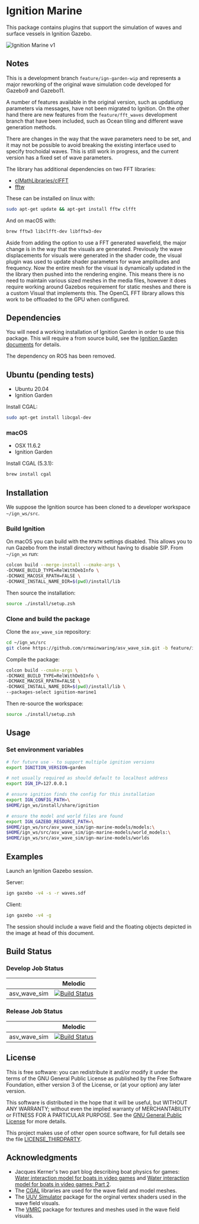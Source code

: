 # Ignition Marine

This package contains plugins that support the simulation of waves and surface vessels in Ignition Gazebo.  

![Ignition Marine v1](https://github.com/srmainwaring/asv_wave_sim/wiki/images/ign-marine-v1.jpg)

## Notes

This is a development branch `feature/ign-garden-wip` and represents a major reworking of the original wave simulation code developed for Gazebo9 and Gazebo11.

A number of features available in the original version, such as updatiung parameters via messages, have not been migrated to Ignition. On the other hand there are new features from the `feature/fft_waves` development branch that have been included, such as Ocean tiling and different wave generation methods.

There are changes in the way that the wave parameters need to be set, and it may not be possible to avoid breaking the existing interface used to specify trochoidal waves. This is still work in progress, and the current version has a fixed set of wave parameters.

The library has additional dependencies on two FFT libraries:

- [clMathLibraries/clFFT](https://github.com/clMathLibraries/clFFT)
- [fftw](http://www.fftw.org/)

These can be installed on linux with:

```bash
sudo apt-get update && apt-get install fftw clfft
```

And on macOS with:

```bash
brew fftw3 libclfft-dev libfftw3-dev
```

Aside from adding the option to use a FFT generated wavefield, the major change is in the way that the visuals are generated. Previously the wave displacements for visuals were generated in the shader code, the visual plugin was used to update shader parameters for wave amplitudes and frequency. Now the entire mesh for the visual is dynamically updated in the the library then pushed into the rendering engine. This means there is no need to maintain various sized meshes in the media files, however it does require working around Gazebos requirement for static meshes and there is a custom Visual that implements this. The OpenCL FFT library allows this work to be offloaded to the GPU when configured.

## Dependencies

You will need a working installation of Ignition Garden in order to use this package. This will require a from source build, see the [Ignition Garden documents](https://ignitionrobotics.org/docs/garden) for details.

The dependency on ROS has been removed.

## Ubuntu (pending tests)

- Ubuntu 20.04
- Ignition Garden

Install CGAL:

```bash
sudo apt-get install libcgal-dev
```

### macOS

- OSX 11.6.2
- Ignition Garden

Install CGAL (5.3.1):

```bash
brew install cgal
```

## Installation

We suppose the Ignition source has been cloned to a developer workspace `~/ign_ws/src`.

### Build Ignition

On macOS you can build with the `RPATH` settings disabled. This allows you to run Gazebo from the install directory without having to disable SIP. From `~/ign_ws` run:

```bash
colcon build --merge-install --cmake-args \
-DCMAKE_BUILD_TYPE=RelWithDebInfo \
-DCMAKE_MACOSX_RPATH=FALSE \
-DCMAKE_INSTALL_NAME_DIR=$(pwd)/install/lib
```

Then source the installation:

```bash
source ./install/setup.zsh
```

### Clone and build the package

Clone the `asv_wave_sim` repository:

```bash
cd ~/ign_ws/src
git clone https://github.com/srmainwaring/asv_wave_sim.git -b feature/ign-garden-wip
```

Compile the package:

```bash
colcon build --cmake-args \
-DCMAKE_BUILD_TYPE=RelWithDebInfo \
-DCMAKE_MACOSX_RPATH=FALSE \
-DCMAKE_INSTALL_NAME_DIR=$(pwd)/install/lib \
--packages-select ignition-marine1
```

Then re-source the workspace:

```bash
source ./install/setup.zsh
```

## Usage

### Set environment variables

```bash
# for future use - to support multiple ignition versions
export IGNITION_VERSION=garden

# not usually required as should default to localhost address
export IGN_IP=127.0.0.1

# ensure ignition finds the config for this installation
export IGN_CONFIG_PATH=\
$HOME/ign_ws/install/share/ignition

# ensure the model and world files are found
export IGN_GAZEBO_RESOURCE_PATH=\
$HOME/ign_ws/src/asv_wave_sim/ign-marine-models/models:\
$HOME/ign_ws/src/asv_wave_sim/ign-marine-models/world_models:\
$HOME/ign_ws/src/asv_wave_sim/ign-marine-models/worlds
```

## Examples

Launch an Ignition Gazebo session.

Server:

```bash
ign gazebo -v4 -s -r waves.sdf
```

Client:

```bash
ign gazebo -v4 -g
```

The session should include a wave field and the floating objects depicted in the image at head of this document.


## Build Status

### Develop Job Status

|    | Melodic |
|--- |--- |
| asv_wave_sim | [![Build Status](https://travis-ci.com/srmainwaring/asv_wave_sim.svg?branch=feature%2Ffft_waves)](https://travis-ci.com/srmainwaring/asv_wave_sim) |


### Release Job Status

|    | Melodic |
|--- |--- |
| asv_wave_sim | [![Build Status](https://travis-ci.com/srmainwaring/asv_wave_sim.svg?branch=master)](https://travis-ci.com/srmainwaring/asv_wave_sim) |


## License

This is free software: you can redistribute it and/or modify it under the terms of the GNU General Public License as published by the Free Software Foundation, either version 3 of the License, or (at your option) any later version.

This software is distributed in the hope that it will be useful, but WITHOUT ANY WARRANTY; without even the implied warranty of MERCHANTABILITY or FITNESS FOR A PARTICULAR PURPOSE.  See the [GNU General Public License](LICENSE) for more details.

This project makes use of other open source software, for full details see the file [LICENSE_THIRDPARTY](LICENSE_THIRDPARTY).

## Acknowledgments

- Jacques Kerner's two part blog describing boat physics for games: [Water interaction model for boats in video games](https://www.gamasutra.com/view/news/237528/Water_interaction_model_for_boats_in_video_games.php) and [Water interaction model for boats in video games: Part 2](https://www.gamasutra.com/view/news/263237/Water_interaction_model_for_boats_in_video_games_Part_2.php).
- The [CGAL](https://doc.cgal.org) libraries are used for the wave field and model meshes.
- The [UUV Simulator](https://github.com/uuvsimulator/uuv_simulator) package for the orginal vertex shaders used in the wave field visuals.
- The [VMRC](https://bitbucket.org/osrf/vmrc) package for textures and meshes used in the wave field visuals.
